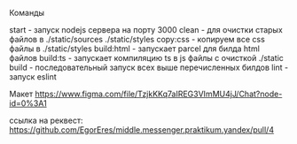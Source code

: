 Команды

start - запуск nodejs сервера на порту 3000
clean - для очистки старых файлов в ./static/sources ./static/styles
copy:css - копируем все css файлы в ./static/styles
build:html - запускает parcel для билда html файлов
build:ts - запускает компиляцию ts в js файлы с очисткой ./static
build - последовательный запуск всех выше перечисленных билдов
lint - запуск eslint

Макет https://www.figma.com/file/TzjkKKq7aIREG3VImMU4jJ/Chat?node-id=0%3A1



ссылка на реквест: https://github.com/EgorEres/middle.messenger.praktikum.yandex/pull/4
